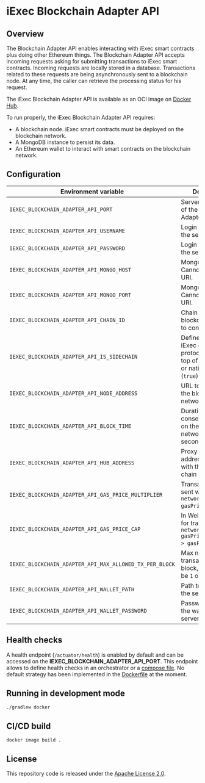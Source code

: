 # iExec Blockchain Adapter API

## Overview

The Blockchain Adapter API enables interacting with iExec smart contracts plus doing other Ethereum things.
The Blockchain Adapter API accepts incoming requests asking for submitting transactions to iExec smart contracts.
Incoming requests are locally stored in a database.
Transactions related to these requests are being asynchronously sent to a blockchain node.
At any time, the caller can retrieve the processing status for his request.

The iExec Blockchain Adapter API is available as an OCI image
on [Docker Hub](https://hub.docker.com/r/iexechub/iexec-blockchain-adapter-api/tags).

To run properly, the iExec Blockchain Adapter API requires:

* A blockchain node. iExec smart contracts must be deployed on the blockchain network.
* A MongoDB instance to persist its data.
* An Ethereum wallet to interact with smart contracts on the blockchain network.

## Configuration

| Environment variable                                    | Description                                                                                            | Type             | Default value                                |
|---------------------------------------------------------|--------------------------------------------------------------------------------------------------------|------------------|----------------------------------------------|
| `IEXEC_BLOCKCHAIN_ADAPTER_API_PORT`                     | Server HTTP port of the Blockchain Adapter API.                                                        | Positive integer | `13010`                                      |
| `IEXEC_BLOCKCHAIN_ADAPTER_API_USERNAME`                 | Login username of the server.                                                                          | String           | `admin`                                      |
| `IEXEC_BLOCKCHAIN_ADAPTER_API_PASSWORD`                 | Login password of the server.                                                                          | String           | `whatever`                                   |
| `IEXEC_BLOCKCHAIN_ADAPTER_API_MONGO_HOST`               | Mongo server host. Cannot be set with URI.                                                             | String           | `localhost`                                  |
| `IEXEC_BLOCKCHAIN_ADAPTER_API_MONGO_PORT`               | Mongo server port. Cannot be set with URI.                                                             | Positive integer | `13012`                                      |
| `IEXEC_BLOCKCHAIN_ADAPTER_API_CHAIN_ID`                 | Chain ID of the blockchain network to connect.                                                         | Positive integer | `134`                                        |
| `IEXEC_BLOCKCHAIN_ADAPTER_API_IS_SIDECHAIN`             | Define whether iExec on-chain protocol is built on top of token (`false`) or native currency (`true`). | Boolean          | `true`                                       |
| `IEXEC_BLOCKCHAIN_ADAPTER_API_NODE_ADDRESS`             | URL to connect to the blockchain network.                                                              | URL              | `https://bellecour.iex.ec`                   |
| `IEXEC_BLOCKCHAIN_ADAPTER_API_BLOCK_TIME`               | Duration between consecutive blocks on the blockchain network, in seconds.                             | Positive integer | `5`                                          |
| `IEXEC_BLOCKCHAIN_ADAPTER_API_HUB_ADDRESS`              | Proxy contract address to interact with the iExec on-chain protocol.                                   | Ethereum Address | `0x3eca1B216A7DF1C7689aEb259fFB83ADFB894E7f` |
| `IEXEC_BLOCKCHAIN_ADAPTER_API_GAS_PRICE_MULTIPLIER`     | Transactions will be sent with `networkGasPrice * gasPriceMultiplier`.                                 | Float            | `1.0`                                        |
| `IEXEC_BLOCKCHAIN_ADAPTER_API_GAS_PRICE_CAP`            | In Wei, will be used for transactions if `networkGasPrice * gasPriceMultiplier > gasPriceCap`.         | Positive integer | `22000000000`                                |
| `IEXEC_BLOCKCHAIN_ADAPTER_API_MAX_ALLOWED_TX_PER_BLOCK` | Max number of transactions per block, it can either be `1` or `2`.                                     | Positive integer | `1`                                          |
| `IEXEC_BLOCKCHAIN_ADAPTER_API_WALLET_PATH`              | Path to the wallet of the server.                                                                      | String           | `src/main/resources/wallet.json`             |
| `IEXEC_BLOCKCHAIN_ADAPTER_API_WALLET_PASSWORD`          | Password to unlock the wallet of the server.                                                           | String           | `whatever`                                   |

## Health checks

A health endpoint (`/actuator/health`) is enabled by default and can be accessed on the **IEXEC_BLOCKCHAIN_ADAPTER_API_PORT**.
This endpoint allows to define health checks in an orchestrator or
a [compose file](https://github.com/compose-spec/compose-spec/blob/master/spec.md#healthcheck).
No default strategy has been implemented in the [Dockerfile](Dockerfile) at the moment.

## Running in development mode

`./gradlew docker`

## CI/CD build

`docker image build .`

## License

This repository code is released under the [Apache License 2.0](LICENSE).
